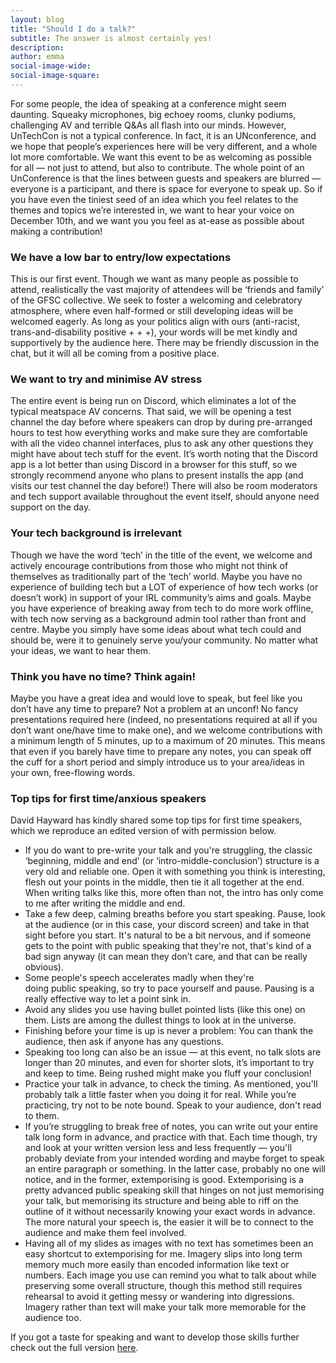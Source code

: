 ```yaml
---
layout: blog
title: "Should I do a talk?"
subtitle: The answer is almost certainly yes!
description:
author: emma
social-image-wide: 
social-image-square: 
---
```


For some people, the idea of speaking at a conference might seem daunting. Squeaky microphones, big echoey rooms, clunky podiums, challenging AV and terrible Q&As all flash into our minds. However, UnTechCon is not a typical conference. In fact, it is an UNconference, and we hope that people’s experiences here will be very different, and a whole lot more comfortable. We want this event to be as welcoming as possible for all — not just to attend, but also to contribute. The whole point of an UnConference is that the lines between guests and speakers are blurred — everyone is a participant, and there is space for everyone to speak up. So if you have even the tiniest seed of an idea which you feel relates to the themes and topics we’re interested in, we want to hear your voice on December 10th, and we want you you feel as at-ease as possible about making a contribution!

### We have a low bar to entry/low expectations

This is our first event. Though we want as many people as possible to attend, realistically the vast majority of attendees will be ‘friends and family’ of the GFSC collective. We seek to foster a welcoming and celebratory atmosphere, where even half-formed or still developing ideas will be welcomed eagerly. As long as your politics align with ours (anti-racist, trans-and-disability positive + + +), your words will be met kindly and supportively by the audience here. There may be friendly discussion in the chat, but it will all be coming from a positive place.

### We want to try and minimise AV stress

The entire event is being run on Discord, which eliminates a lot of the typical meatspace AV concerns. That said, we will be opening a test channel the day before where speakers can drop by during pre-arranged hours to test how everything works and make sure they are comfortable with all the video channel interfaces, plus to ask any other questions they might have about tech stuff for the event. It’s worth noting that the Discord app is a lot better than using Discord in a browser for this stuff, so we strongly recommend anyone who plans to present installs the app (and visits our test channel the day before!) There will also be room moderators and tech support available throughout the event itself, should anyone need support on the day.

### Your tech background is irrelevant

Though we have the word ‘tech’ in the title of the event, we welcome and actively encourage contributions from those who might not think of themselves as traditionally part of the ‘tech’ world. Maybe you have no experience of building tech but a LOT of experience of how tech works (or doesn’t work) in support of your IRL community’s aims and goals. Maybe you have experience of breaking away from tech to do more work offline, with tech now serving as a background admin tool rather than front and centre. Maybe you simply have some ideas about what tech could and should be, were it to genuinely serve you/your community. No matter what your ideas, we want to hear them. 

### Think you have no time? Think again!

Maybe you have a great idea and would love to speak, but feel like you don’t have any time to prepare? Not a problem at an unconf! No fancy presentations required here (indeed, no presentations required at all if you don’t want one/have time to make one), and we welcome contributions with a minimum length of 5 minutes, up to a maximum of 20 minutes. This means that even if you barely have time to prepare any notes, you can speak off the cuff for a short period and simply introduce us to your area/ideas in your own, free-flowing words. 

### Top tips for first time/anxious speakers

David Hayward has kindly shared some top tips for first time speakers, which we reproduce an edited version of with permission below. 

- If you do want to pre-write your talk and you're struggling, the classic ‘beginning, middle and end’ (or ‘intro-middle-conclusion’) structure is a very old and reliable one. Open it with something you think is interesting, flesh out your points in the middle, then tie it all together at the end. When writing talks like this, more often than not, the intro has only come to me after writing the middle and end.
- Take a few deep, calming breaths before you start speaking. Pause, look at the audience (or in this case, your discord screen) and take in that sight before you start. It's natural to be a bit nervous, and if someone gets to the point with public speaking that they're not, that's kind of a bad sign anyway (it can mean they don’t care, and that can be really obvious).
- Some people's speech accelerates madly when they're doing public speaking, so try to pace yourself and pause. Pausing is a really effective way to let a point sink in.
- Avoid any slides you use having bullet pointed lists (like this one) on them. Lists are among the dullest things to look at in the universe.
- Finishing before your time is up is never a problem: You can thank the audience, then ask if anyone has any questions.
- Speaking too long can also be an issue — at this event, no talk slots are longer than 20 minutes, and even for shorter slots, it’s important to try and keep to time. Being rushed might make you fluff your conclusion!
- Practice your talk in advance, to check the timing. As mentioned, you'll probably talk a little faster when you doing it for real. While you’re practicing, try not to be note bound. Speak to your audience, don't read to them.
- If you’re struggling to break free of notes, you can write out your entire talk long form in advance, and practice with that. Each time though, try and look at your written version less and less frequently — you'll probably deviate from your intended wording and maybe forget to speak an entire paragraph or something. In the latter case, probably no one will notice, and in the former, extemporising is good. Extemporising is a pretty advanced public speaking skill that hinges on not just memorising your talk, but memorising its structure and being able to riff on the outline of it without necessarily knowing your exact words in advance. The more natural your speech is, the easier it will be to connect to the audience and make them feel involved.
- Having all of my slides as images with no text has sometimes been an easy shortcut to extemporising for me. Imagery slips into long term memory much more easily than encoded information like text or numbers. Each image you use can remind you what to talk about while preserving some overall structure, though this method still requires rehearsal to avoid it getting messy or wandering into digressions. Imagery rather than text will make your talk more memorable for the audience too.

If you got a taste for speaking and want to develop those skills further check out the full version [here](https://ympt.co.uk/2022/11/28/guide-to-public-speaking/).
